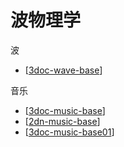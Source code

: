# 波物理学

波
- [[3doc-wave-base]]

音乐
- [[3doc-music-base]]
- [[2dn-music-base]]
- [[3doc-music-base01]]

[//begin]: # "Autogenerated link references for markdown compatibility"
[3doc-wave-base]: 3doc/3doc-wave-base.md "波的频率和波长"
[3doc-music-base]: 3doc/3doc-music-base.md "乐理基础概念"
[2dn-music-base]: 3doc/2dn-music-base.md "乐理基础"
[3doc-music-base01]: 3doc/3doc-music-base01.md "自然大小调的音阶是如何规定的？"
[//end]: # "Autogenerated link references"
